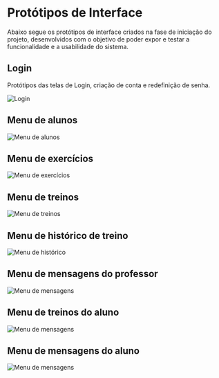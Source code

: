 # Protótipos de Interface

Abaixo segue os protótipos de interface criados na fase de iniciação do projeto, desenvolvidos com o objetivo de poder expor e testar a funcionalidade e a usabilidade do sistema.

## Login

Protótipos das telas de Login, criação de conta e redefinição de senha.

![Login](.gitbook/assets/login.png)

## Menu de alunos
![Menu de alunos](.gitbook/assets/aluno.png)

## Menu de exercícios
![Menu de exercícios](.gitbook/assets/exercicios.png)

## Menu de treinos
![Menu de treinos](.gitbook/assets/treinos.png)

## Menu de histórico de treino
![Menu de histórico](.gitbook/assets/historico.png)

## Menu de mensagens do professor
![Menu de mensagens](.gitbook/assets/mensagens.png)

## Menu de treinos do aluno
![Menu de mensagens](.gitbook/assets/treinoAluno.png)

## Menu de mensagens do aluno
![Menu de mensagens](.gitbook/assets/mensagensAluno.png)


